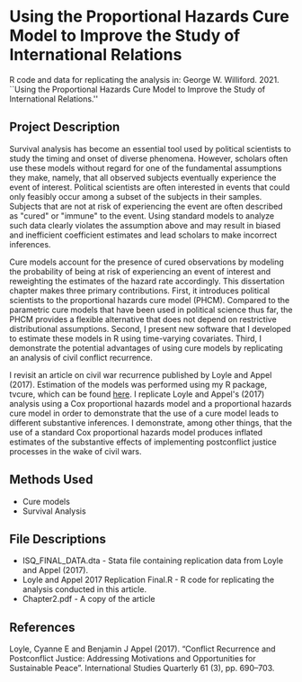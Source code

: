 # Using the Proportional Hazards Cure Model to Improve the Study of International Relations
R code and data for replicating the analysis in: George W. Williford. 2021. ``Using the Proportional Hazards Cure Model to Improve the Study of International Relations.'' 

## Project Description

Survival analysis has become an essential tool used by political scientists to study the timing and onset of diverse phenomena. However, scholars often use these models without regard for one of the fundamental assumptions they make, namely, that all observed subjects eventually experience the event of interest. Political scientists are often interested in events that could only feasibly occur among a subset of the subjects in their samples. Subjects that are not at risk of experiencing the event are often described as "cured" or "immune" to the event. Using standard models to analyze such data clearly violates the assumption above and may result in biased and inefficient coefficient estimates and lead scholars to make incorrect inferences. 

Cure models account for the presence of cured observations by modeling the probability of being at risk of experiencing an event of interest and reweighting the estimates of the hazard rate accordingly. This dissertation chapter makes three primary contributions. First, it introduces political scientists to the proportional hazards cure model (PHCM). Compared to the parametric cure models that have been used in political science thus far, the PHCM provides a flexible alternative that does not depend on restrictive distributional assumptions. Second, I present new software that I developed to estimate these models in R using time-varying covariates. Third, I demonstrate the potential advantages of using cure models by replicating an analysis of civil conflict recurrence.

I revisit an article on civil war recurrence published by Loyle and Appel (2017). Estimation of the models was performed using my R package, tvcure, which can be found [here](github.com/gwilliford/tvcure). I replicate Loyle and Appel's (2017) analysis using a Cox proportional hazards model and a proportional hazards cure model in order to demonstrate that the use of a cure model leads to different substantive inferences. I demonstrate, among other things, that the use of a standard Cox proportional hazards model produces inflated estimates of the substantive effects of implementing postconflict justice processes in the wake of civil wars.

## Methods Used

- Cure models
- Survival Analysis

## File Descriptions

- ISQ_FINAL_DATA.dta - Stata file containing replication data from Loyle and Appel (2017).
- Loyle and Appel 2017 Replication Final.R - R code for replicating the analysis conducted in this article.
- Chapter2.pdf - A copy of the article

## References

Loyle, Cyanne E and Benjamin J Appel (2017). “Conflict Recurrence and Postconflict Justice: Addressing Motivations and Opportunities for Sustainable Peace”. International Studies Quarterly 61 (3), pp. 690–703.  

